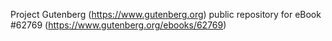 Project Gutenberg (https://www.gutenberg.org) public repository for eBook #62769 (https://www.gutenberg.org/ebooks/62769)
